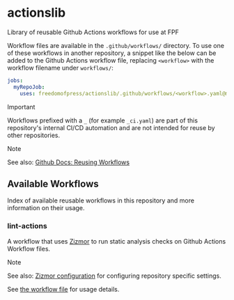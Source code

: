 # actionslib

Library of reusable Github Actions workflows for use at FPF

Workflow files are available in the `.github/workflows/` directory. To use 
one of these workflows in another repository, a snippet like the below can be 
added to the Github Actions workflow file, replacing `<workflow>` with the workflow
filename under `workflows/`:

```yaml
jobs:
  myRepoJob:
    uses: freedomofpress/actionslib/.github/workflows/<workflow>.yaml@main
```

> [!IMPORTANT]
> Workflows prefixed with a `_` (for example `_ci.yaml`) are part of this repository's
> internal CI/CD automation and are not intended for reuse by other repositories.

> [!NOTE]
> See also: [Github Docs: Reusing Workflows](https://docs.github.com/en/actions/sharing-automations/reusing-workflows)


## Available Workflows

Index of available reusable workflows in this repository and more information on 
their usage.

### lint-actions

A workflow that uses [Zizmor](https://woodruffw.github.io/zizmor/) to
run static analysis checks on Github Actions Workflow files.

> [!NOTE]
> See also: [Zizmor configuration](https://woodruffw.github.io/zizmor/configuration/)
> for configuring repository specific settings.

See [the workflow file](.github/workflows/lint-actions.yaml) for usage details.